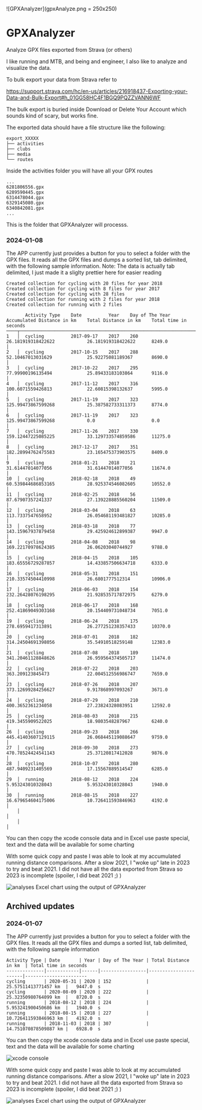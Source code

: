 ![GPXAnalyzer](gpxAnalyze.png = 250x250)
# GPXAnalyzer
Analyze GPX files exported from Strava (or others)

I like running and MTB, and being and engineer, I also like to analyze and visualize the data.

To bulk export your data from Strava refer to

https://support.strava.com/hc/en-us/articles/216918437-Exporting-your-Data-and-Bulk-Export#h_01GG58HC4F1BGQ9PQZZVANN6WF

The bulk export is buried inside Download or Delete Your Account which sounds kind of scary, but works fine.

The exported data should have a file structure like the following:

```
export_XXXXX
├── activities
├── clubs
├── media
└── routes
```

Inside the activities folder you will have all your GPX routes
```
...
6281806556.gpx
6289590445.gpx
6314478044.gpx
6329145080.gpx
6340842081.gpx
...
```

This is the folder that GPXAnalyzer will processs.

### 2024-01-08

The APP currently just provides a button for you to select a folder with the GPX files.
It reads all the GPX files and dumps a sorted list, tab delimited, with the following sample information.
Note: The data is actually tab delimited, I just made it a sliglty prettier here for easier reading

```
Created collection for cycling with 20 files for year 2018
Created collection for cycling with 8 files for year 2017
Created collection for cycling with 28 files
Created collection for running with 2 files for year 2018
Created collection for running with 2 files

       Activity Type    Date          Year    Day of The Year    Accumulated Distance in km    Total Distance in km    Total time in seconds
────┬───────────────────────────────────────────────────────────────────────────────────────────────────────────────────────────────────────────┬────────────────────────────────
1   │  cycling          2017-09-17    2017    260                26.181919318422622            26.181919318422622      8249.0                   │
2   │  cycling          2017-10-15    2017    288                52.10467013031629             25.92275081189367       8690.0                   │
3   │  cycling          2017-10-22    2017    295                77.99900196135494             25.89433183103864       9116.0                   │
4   │  cycling          2017-11-12    2017    316                100.6071559426813             22.60815398132637       5995.0                   │
5   │  cycling          2017-11-19    2017    323                125.99473867599268            25.387582733311373      8774.0                   │
6   │  cycling          2017-11-19    2017    323                125.99473867599268            0.0                     0.0                      │
7   │  cycling          2017-11-26    2017    330                159.12447225085225            33.129733574859586      11275.0                  │
8   │  cycling          2017-12-17    2017    351                182.28994762475583            23.165475373903575      8409.0                   │
9   │  cycling          2018-01-21    2018    21                 31.61447014077056             31.61447014077056       11674.0                  │
10  │  cycling          2018-02-18    2018    49                 60.539844686853165            28.925374546082605      10552.0                  │
11  │  cycling          2018-02-25    2018    56                 87.67907357241337             27.139228885560204      11509.0                  │
12  │  cycling          2018-03-04    2018    63                 113.7337547658952             26.054681193481827      10285.0                  │
13  │  cycling          2018-03-18    2018    77                 143.15967937879458            29.425924612899387      9947.0                   │
14  │  cycling          2018-04-08    2018    98                 169.22170978624385            26.06203040744927       9788.0                   │
15  │  cycling          2018-04-15    2018    105                183.65556729287857            14.433857506634718      6333.0                   │
16  │  cycling          2018-05-31    2018    151                210.33574504410998            26.6801777512314        10906.0                  │
17  │  cycling          2018-06-03    2018    154                232.26428076198295            21.928535717872975      6279.0                   │
18  │  cycling          2018-06-17    2018    168                252.41869049303168            20.154409731048734      7051.0                   │
19  │  cycling          2018-06-24    2018    175                278.6959417313891             26.277251238357433      10370.0                  │
20  │  cycling          2018-07-01    2018    182                314.24504691398056            35.54910518259148       12383.0                  │
21  │  cycling          2018-07-08    2018    189                341.20461128848626            26.959564374505717      11474.0                  │
22  │  cycling          2018-07-22    2018    203                363.209123845473              22.004512556986747      7659.0                   │
23  │  cycling          2018-07-26    2018    207                373.12699284256627            9.917868997093267       3671.0                   │
24  │  cycling          2018-07-29    2018    210                400.3652361234058             27.23824328083951       12592.0                  │
25  │  cycling          2018-08-03    2018    215                419.3455909522025             18.9803548287967        6240.0                   │
26  │  cycling          2018-09-23    2018    266                445.41403607129115            26.068445119088647      9759.0                   │
27  │  cycling          2018-09-30    2018    273                470.78524424541143            25.37120817412028       9876.0                   │
28  │  cycling          2018-10-07    2018    280                487.9409231405569             17.15567889514547       6285.0                   │
29  │  running          2018-08-12    2018    224                5.953243010328043             5.953243010328043       1940.0                   │
30  │  running          2018-08-15    2018    227                16.679654604175006            10.726411593846963      4192.0                   │
    │                                                                                                                                           │
    │                                                                                                                                           │
```

You can then copy the xcode console data and in Excel use paste special, text and the data will be available
for some charting

With some quick copy and paste I was able to look at my accumulated running distance comparisons.
After a slow 2021, I "woke up" late in 2023 to try and beat 2021. I did not have all the data
exported from Strava so 2023 is incomplete (spoiler, I did beat 2021 ;) )

![analyses](imageAssets/analysis.png)
Excel chart using the output of GPXAnalyzer



## Archived updates

### 2024-01-07

The APP currently just provides a button for you to select a folder with the GPX files.
It reads all the GPX files and dumps a sorted list, tab delimited, with the following sample information

```
Activity Type | Date       | Year | Day of The Year | Total Distance in km  | Total time in seconds
--------------|------------|------|-----------------|-----------------------|-----------------------
cycling	      | 2020-05-31 | 2020 | 152             | 25.57511413771457 km  |	9447.0	s
cycling	      | 2020-08-09 | 2020 | 222	            | 25.32350980764099	km  |	8720.0	s
running	      | 2018-08-12 | 2018 | 224             | 5.953241900450686 km  |	1940.0	s
running	      | 2018-08-15 | 2018 | 227	            | 10.726411593846963 km |	4192.0	s
running	      | 2018-11-03 | 2018 | 307	            | 14.751070878509887 km |	6928.0	s
```

You can then copy the xcode console data and in Excel use paste special, text and the data will be available
for some charting

![xcode console](imageAssets/xcode_console.png)

With some quick copy and paste I was able to look at my accumulated running distance comparisons.
After a slow 2021, I "woke up" late in 2023 to try and beat 2021. I did not have all the data
exported from Strava so 2023 is incomplete (spoiler, I did beat 2021 ;) )

![analyses](imageAssets/analysis.png)
Excel chart using the output of GPXAnalyzer


